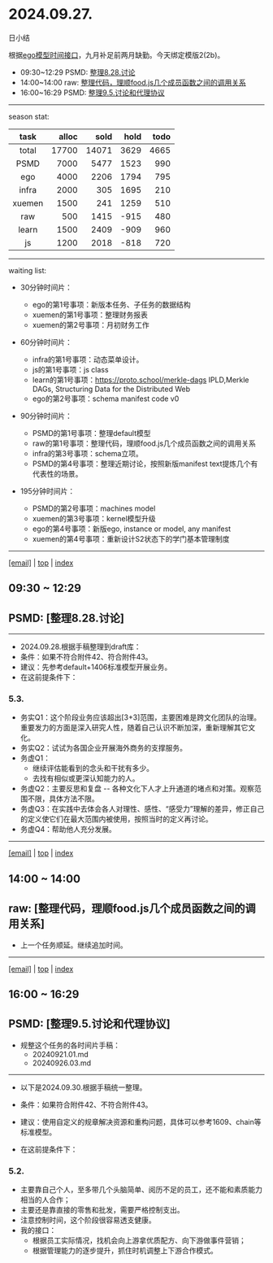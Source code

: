 # 2024.09.27.
日小结

<a id="top"></a>
根据[ego模型时间接口](https://gitee.com/hyg/blog/blob/master/timeflow.md)，九月补足前两月缺勤。今天绑定模版2(2b)。

<a id="index"></a>
- 09:30~12:29	PSMD: [整理8.28.讨论](#20240927093000)
- 14:00~14:00	raw: [整理代码，理顺food.js几个成员函数之间的调用关系](#20240927140000)
- 16:00~16:29	PSMD: [整理9.5.讨论和代理协议](#20240927160000)

---
season stat:

| task | alloc | sold | hold | todo |
| :---: | ---: | ---: | ---: | ---: |
| total | 17700 | 14071 | 3629 | 4665 |
| PSMD | 7000 | 5477 | 1523 | 990 |
| ego | 4000 | 2206 | 1794 | 795 |
| infra | 2000 | 305 | 1695 | 210 |
| xuemen | 1500 | 241 | 1259 | 510 |
| raw | 500 | 1415 | -915 | 480 |
| learn | 1500 | 2409 | -909 | 960 |
| js | 1200 | 2018 | -818 | 720 |

---
waiting list:


- 30分钟时间片：
  - ego的第1号事项：新版本任务、子任务的数据结构
  - xuemen的第1号事项：整理财务报表
  - xuemen的第2号事项：月初财务工作

- 60分钟时间片：
  - infra的第1号事项：动态菜单设计。
  - js的第1号事项：js class
  - learn的第1号事项：https://proto.school/merkle-dags IPLD,Merkle DAGs, Structuring Data for the Distributed Web
  - ego的第2号事项：schema manifest code v0

- 90分钟时间片：
  - PSMD的第1号事项：整理default模型
  - raw的第1号事项：整理代码，理顺food.js几个成员函数之间的调用关系
  - infra的第3号事项：schema立项。
  - PSMD的第4号事项：整理近期讨论，按照新版manifest text提炼几个有代表性的场景。

- 195分钟时间片：
  - PSMD的第2号事项：machines model
  - xuemen的第3号事项：kernel模型升级
  - ego的第4号事项：新版ego, instance or model, any manifest
  - xuemen的第4号事项：重新设计S2状态下的学门基本管理制度

---
<a href="mailto:huangyg@mars22.com?subject=关于2024.09.27.[整理8.28.讨论]任务&body=日期: 2024.09.27.%0D%0A序号: 5%0D%0A手稿:../../draft/2024/09/20240927.01.md%0D%0A---请勿修改邮件主题及以上内容 从下一行开始写您的想法---%0D%0A">[email]</a> | [top](#top) | [index](#index)
<a id="20240927093000"></a>
## 09:30 ~ 12:29
## PSMD: [整理8.28.讨论]

---
- 2024.09.28.根据手稿整理到draft库：
- 条件：如果不符合附件42、符合附件43。
- 建议：先参考default+1406标准模型开展业务。
- 在这前提条件下：

### 5.3. 

- 务实Q1：这个阶段业务应该超出[3+3]范围，主要困难是跨文化团队的治理。重要发力的方面是深入研究人性，随着自己认识不断加深，重新理解其它文化。
- 务实Q2：试试为各国企业开展海外商务的支撑服务。
- 务虚Q1：
  - 继续评估能看到的念头和干扰有多少。
  - 去找有相似或更深认知能力的人。
- 务虚Q2：主要反思和复盘 -- 各种文化下人才上升通道的堵点和对策。观察范围不限，具体方法不限。
- 务虚Q3：在实践中去体会各人对理性、感性、“感受力”理解的差异，修正自己的定义使它们在最大范围内被使用，按照当时的定义再讨论。
- 务虚Q4：帮助他人充分发展。
---
<a href="mailto:huangyg@mars22.com?subject=关于2024.09.27.[整理代码，理顺food.js几个成员函数之间的调用关系]任务&body=日期: 2024.09.27.%0D%0A序号: 7%0D%0A手稿:../../draft/2024/09/20240927.02.md%0D%0A---请勿修改邮件主题及以上内容 从下一行开始写您的想法---%0D%0A">[email]</a> | [top](#top) | [index](#index)
<a id="20240927140000"></a>
## 14:00 ~ 14:00
## raw: [整理代码，理顺food.js几个成员函数之间的调用关系]

- 上一个任务顺延。继续追加时间。

---
<a href="mailto:huangyg@mars22.com?subject=关于2024.09.27.[整理9.5.讨论和代理协议]任务&body=日期: 2024.09.27.%0D%0A序号: 9%0D%0A手稿:../../draft/2024/09/20240927.03.md%0D%0A---请勿修改邮件主题及以上内容 从下一行开始写您的想法---%0D%0A">[email]</a> | [top](#top) | [index](#index)
<a id="20240927160000"></a>
## 16:00 ~ 16:29
## PSMD: [整理9.5.讨论和代理协议]

- 规整这个任务的各时间片手稿：
    - 20240921.01.md
    - 20240926.03.md

---

- 以下是2024.09.30.根据手稿统一整理。

-  条件：如果符合附件42、不符合附件43。
- 建议：使用自定义的规章解决资源和重构问题，具体可以参考1609、chain等标准模型。
- 在这前提条件下：

### 5.2.

- 主要靠自己个人，至多带几个头脑简单、阅历不足的员工，还不能和素质能力相当的人合作；
- 主要还是靠直接的零售和批发，需要严格控制支出。
- 注意控制时间，这个阶段很容易透支健康。
- 我的接口：
    - 根据员工实际情况，找机会向上游拿优质配方、向下游做事件营销；
    - 根据管理能力的逐步提升，抓住时机调整上下游合作模式。